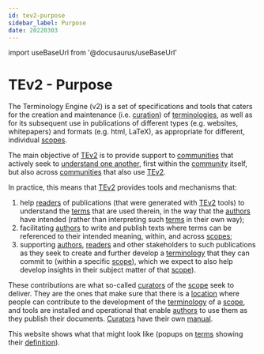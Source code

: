 ```yaml
---
id: tev2-purpose
sidebar_label: Purpose
date: 20220303
---
```


import useBaseUrl from '@docusaurus/useBaseUrl'

# TEv2 - Purpose

The Terminology Engine (v2) is a set of specifications and tools that caters for the creation and maintenance (i.e. [curation](@)) of [terminologies](@), as well as for its subsequent use in publications of different types (e.g. websites, whitepapers) and formats (e.g. html, LaTeX), as appropriate for different, individual [scopes](@).

The main objective of [TEv2](@) is to provide support to [communities](@) that actively seek to [understand one another](/docs/overview/tev2-common-understanding), first within the [community](@) itself, but also across [communities](@) that also use [TEv2](@).

In practice, this means that [TEv2](@) provides tools and mechanisms that:
1. help [readers](@) of publications (that were generated with [TEv2](@) tools) to understand the [terms](@) that are used therein, in the way that the [authors](@) have intended (rather than interpreting such [terms](@) in their own way);
2. facilitating [authors](@) to write and publish texts where terms can be referenced to their intended meaning, within, and across [scopes](@);
3. supporting [authors](@), [readers](@) and other stakeholders to such publications as they seek to create and further develop a [terminology](@) that they can commit to (within a specific [scope](@)), which we expect to also help develop insights in their subject matter of that [scope](@)).

These contributions are what so-called [curators](@) of the [scope](@) seek to deliver. They are the ones that make sure that there is a [location](scopedir@) where people can contribute to the development of the [terminology](@) of a [scope](@), and tools are installed and operational that enable [authors](@) to use them as they publish their documents. [Curators](@) have their own [manual](/docs/manuals/curator).

This website shows what that might look like (popups on [terms](@) showing their [definition](@)).
